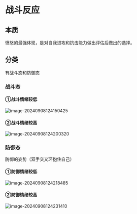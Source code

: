 # 战斗反应

## 本质

愤怒的最强体现，是对自我进攻和抗击能力做出评估后做出的选择。

##  分类

有战斗态和防御态

###  战斗态

#### ①战斗情绪较低

![image-20240908124150425](./../../TyporaImage/MicroExpression/image-20240908124150425.png)

#### ②战斗情绪较高

![image-20240908124200320](./../../TyporaImage/MicroExpression/image-20240908124200320.png)



### 防御态

防御的姿势（双手交叉环抱住自己）

#### ①防御情绪较低

![image-20240908124218485](./../../TyporaImage/MicroExpression/image-20240908124218485.png)

#### ②防御情绪较高

![image-20240908124231410](./../../TyporaImage/MicroExpression/image-20240908124231410.png)